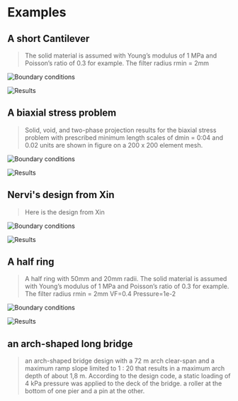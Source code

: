 # Examples
## A short Cantilever

> The solid material is assumed with Young’s modulus of 1 MPa and Poisson’s ratio of 0.3 for example. The filter radius rmin = 2mm

![Boundary conditions](https://github.com/BigBear-X/Learning-Notes/blob/master/拓扑优化/Figures/a%20short%20cantilever-BC.jpg?raw=true)

![Results](https://github.com/BigBear-X/Learning-Notes/blob/master/拓扑优化/Figures/a%20short%20cantilever-result.jpg?raw=true)

## A biaxial stress problem
> Solid, void, and two-phase projection results for the biaxial stress problem with prescribed minimum length scales of dmin = 0:04 and 0.02 units are shown in figure on a 200 x 200 element mesh.

![Boundary conditions](https://github.com/BigBear-X/Learning-Notes/blob/master/拓扑优化/Figures/a%20biaxial%20stress-BC.PNG?raw=true)

![Results](https://github.com/BigBear-X/Learning-Notes/blob/master/拓扑优化/Figures/a%20biaxial%20stress-results.PNG?raw=true)

## Nervi's design from Xin

> Here is the design from Xin 

![Boundary conditions](https://github.com/BigBear-X/Learning-Notes/blob/master/拓扑优化/Figures/Nervi's%20design-BC.JPG?raw=true)

![Results](https://github.com/BigBear-X/Learning-Notes/blob/master/拓扑优化/Figures/Nervi's%20design-result-Xin.JPG?raw=true)

## A half ring

> A half ring with 50mm and 20mm radii. The solid material is assumed with Young’s modulus of 1 MPa and Poisson’s ratio of 0.3 for example. The filter radius rmin = 2mm VF=0.4 Pressure=1e-2

![Boundary conditions](https://github.com/BigBear-X/Learning-Notes/blob/master/拓扑优化/Figures/a%20half%20ring%20BC.JPG?raw=true)

![Results](https://github.com/BigBear-X/Learning-Notes/blob/master/拓扑优化/Figures/a%20half%20ring%20result.JPG?raw=true)

## an arch-shaped long bridge

> an arch-shaped bridge design with a 72 m arch clear-span and a maximum ramp slope limited to 1 : 20 that results in a maximum arch depth of about 1,8 m. According to the design code, a static loading of 4 kPa pressure was applied to the deck of the bridge. a roller at the bottom of one pier and a pin at the other.
